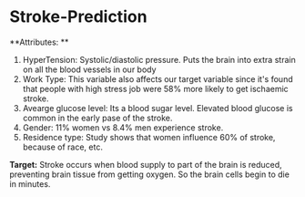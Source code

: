# Stroke-Prediction 

**Attributes: **
1. HyperTension: Systolic/diastolic pressure.
Puts the brain into extra strain on all the blood vessels in our body
2. Work Type: This variable also affects our target variable since it's found that people with high stress job were 58% more likely to get ischaemic stroke.
3. Avearge glucose level: Its a blood sugar level. Elevated blood glucose is common in the early pase of the stroke.
4. Gender: 11% women vs 8.4% men experience stroke.
5. Residence type: Study shows that women influence 60% of stroke, because of race, etc.

**Target:**
Stroke occurs when blood supply to part of the brain is reduced, preventing brain tissue from getting oxygen. So the brain cells begin to die in minutes.
 
